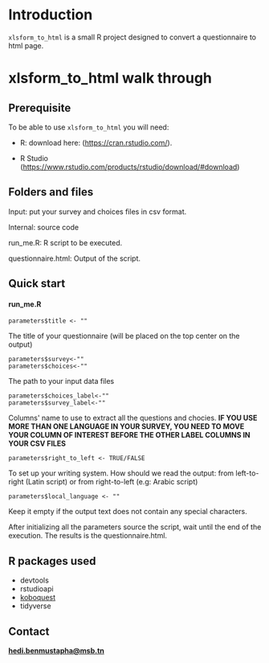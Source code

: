 # Introduction

`xlsform_to_html` is a small R project designed to convert a questionnaire to html page.

# xlsform_to_html walk through

## Prerequisite

To be able to use `xlsform_to_html` you will need:

- R: download here: (https://cran.rstudio.com/). 

- R Studio (https://www.rstudio.com/products/rstudio/download/#download)
## Folders and files

Input: put your survey and choices files in csv format.

Internal: source code   

run_me.R: R script to be executed.  

questionnaire.html: Output of the script.

## Quick start

#### run_me.R
```
parameters$title <- ""  
```
The title of your questionnaire (will be placed on the top center on the output)

```
parameters$survey<-""  
parameters$choices<-""
```
The path to your input data files
```
parameters$choices_label<-""
parameters$survey_label<-""
```
Columns' name to use to extract all the questions and chocies. **IF YOU USE MORE THAN ONE LANGUAGE IN YOUR SURVEY, YOU NEED TO MOVE YOUR COLUMN OF INTEREST BEFORE THE OTHER LABEL COLUMNS IN YOUR CSV FILES**   
```
parameters$right_to_left <- TRUE/FALSE
```
To set up your writing system. How should we read the output: from left-to-right (Latin script) or from right-to-left (e.g: Arabic script)  
```
parameters$local_language <- ""
```
Keep it empty if the output text does not contain any special characters.

After initializing all the parameters source the script, wait until the end of the execution. The results is the questionnaire.html.

## R packages used
- devtools
- rstudioapi  
- [koboquest](https://github.com/mabafaba/koboquest)
- tidyverse

## Contact
**hedi.benmustapha@msb.tn**

